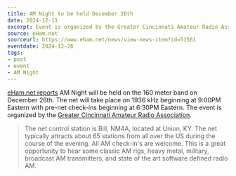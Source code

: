 ```yaml
---
title: AM Night to be held December 26th
date: 2024-12-11
excerpt: Event is organized by the Greater Cincinnati Amateur Radio Association.
source: eHam.net
sourceurl: https://www.eham.net/news/view-news-item?id=51561
eventdate: 2024-12-26
tags:
- post
- event
- AM Night
---
```

[eHam.net reports](https://www.eham.net/news/view-news-item?id=51561) AM Night will be held on the 160 meter band on December 26th. The net will take place on 1936 kHz beginning at 9:00PM Eastern with pre-net check-ins beginning at 6:30PM Eastern. The event is organized by the [Greater Cincinnati Amateur Radio Association](http://www.gcara.org/).

> The net control station is Bill, NM4A, located at Union, KY. The net typically attracts about 65 stations from all over the US during the course of the evening.  All AM check-in's are welcome.  This is a great opportunity to hear some classic AM rigs, heavy metal, military, broadcast AM transmitters, and state of the art software defined radio AM.